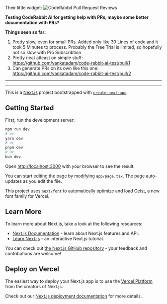 Their little widget: ![CodeRabbit Pull Request Reviews](https://img.shields.io/coderabbit/prs/github/vankatadam/code-rabbit-ai-test?utm_source=oss&utm_medium=github&utm_campaign=vankatadam%2Fcode-rabbit-ai-test&labelColor=171717&color=FF570A&link=https%3A%2F%2Fcoderabbit.ai&label=CodeRabbit+Reviews)

**Testing CodeRabbit AI for getting help with PRs, maybe some better documentation with PRs?**

**Things seen so far:**
1. Pretty slow, even for small PRs. Added only like 30 Lines of code and it took 5 Minutes to process. Probably the Free Trial is limited, so hopefully not so slow with Pro Subscribtion
2. Pretty neat atleast on simple stuff: https://github.com/vankatadam/code-rabbit-ai-test/pull/1
3. Can generate PRs on its own like this one: https://github.com/vankatadam/code-rabbit-ai-test/pull/2





--------

--------





This is a [Next.js](https://nextjs.org) project bootstrapped with [`create-next-app`](https://nextjs.org/docs/app/api-reference/cli/create-next-app).

## Getting Started

First, run the development server:

```bash
npm run dev
# or
yarn dev
# or
pnpm dev
# or
bun dev
```

Open [http://localhost:3000](http://localhost:3000) with your browser to see the result.

You can start editing the page by modifying `app/page.tsx`. The page auto-updates as you edit the file.

This project uses [`next/font`](https://nextjs.org/docs/app/building-your-application/optimizing/fonts) to automatically optimize and load [Geist](https://vercel.com/font), a new font family for Vercel.

## Learn More

To learn more about Next.js, take a look at the following resources:

- [Next.js Documentation](https://nextjs.org/docs) - learn about Next.js features and API.
- [Learn Next.js](https://nextjs.org/learn) - an interactive Next.js tutorial.

You can check out [the Next.js GitHub repository](https://github.com/vercel/next.js) - your feedback and contributions are welcome!

## Deploy on Vercel

The easiest way to deploy your Next.js app is to use the [Vercel Platform](https://vercel.com/new?utm_medium=default-template&filter=next.js&utm_source=create-next-app&utm_campaign=create-next-app-readme) from the creators of Next.js.

Check out our [Next.js deployment documentation](https://nextjs.org/docs/app/building-your-application/deploying) for more details.
